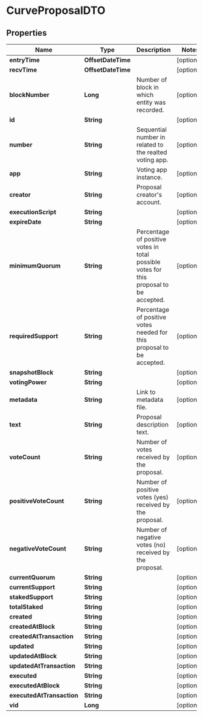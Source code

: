 

# CurveProposalDTO


## Properties

| Name | Type | Description | Notes |
|------------ | ------------- | ------------- | -------------|
|**entryTime** | **OffsetDateTime** |  |  [optional] |
|**recvTime** | **OffsetDateTime** |  |  [optional] |
|**blockNumber** | **Long** | Number of block in which entity was recorded. |  [optional] |
|**id** | **String** |  |  [optional] |
|**number** | **String** | Sequential number in related to the realted voting app. |  [optional] |
|**app** | **String** | Voting app instance. |  [optional] |
|**creator** | **String** | Proposal creator&#39;s account. |  [optional] |
|**executionScript** | **String** |  |  [optional] |
|**expireDate** | **String** |  |  [optional] |
|**minimumQuorum** | **String** | Percentage of positive votes in total possible votes for this proposal to be accepted. |  [optional] |
|**requiredSupport** | **String** | Percentage of positive votes needed for this proposal to be accepted. |  [optional] |
|**snapshotBlock** | **String** |  |  [optional] |
|**votingPower** | **String** |  |  [optional] |
|**metadata** | **String** | Link to metadata file. |  [optional] |
|**text** | **String** | Proposal description text. |  [optional] |
|**voteCount** | **String** | Number of votes received by the proposal. |  [optional] |
|**positiveVoteCount** | **String** | Number of positive votes (yes) received by the proposal. |  [optional] |
|**negativeVoteCount** | **String** | Number of negative votes (no) received by the proposal. |  [optional] |
|**currentQuorum** | **String** |  |  [optional] |
|**currentSupport** | **String** |  |  [optional] |
|**stakedSupport** | **String** |  |  [optional] |
|**totalStaked** | **String** |  |  [optional] |
|**created** | **String** |  |  [optional] |
|**createdAtBlock** | **String** |  |  [optional] |
|**createdAtTransaction** | **String** |  |  [optional] |
|**updated** | **String** |  |  [optional] |
|**updatedAtBlock** | **String** |  |  [optional] |
|**updatedAtTransaction** | **String** |  |  [optional] |
|**executed** | **String** |  |  [optional] |
|**executedAtBlock** | **String** |  |  [optional] |
|**executedAtTransaction** | **String** |  |  [optional] |
|**vid** | **Long** |  |  [optional] |



